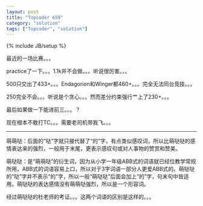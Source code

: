 ```yaml
---
layout: post
title: "Topcoder 659"
category: "solution"
tags: ["Topcoder", "solution"]
---
```

{% include JB/setup %}

最近的一场比赛。。。

practice了一下。。。1.1k并不会做。。。听说很厉害。。。

500只交出了433+。。。Endagorion和Winger都460+。。。完全无法同台竞技。。。

250完全不会。。。听说是个贪心。。。然而差分约束强行艹上了230+。。。

最后如果做一下能进前三。。。？

现在根本不敢打TC。。。需要老司机带我飞。。。

--------------------------------------------------------------------------------------------------------------------------------

萌萌哒：后面的“哒”字就只接代替了“的”字，有点类似感叹词，所以比萌哒哒的感情表达来的强烈，一般用于末尾，更表示感叹句或对人事物的赞赏和赞美。

萌哒哒：是“萌萌哒”的衍生词，因为从小学一年级ABB式的词语就已经位教学常规所用，ABB式的词语容易上口，所以对于3字词语一部分人更爱ABB式的。萌哒哒的“哒”字并不表示“的”字，所以一般“萌哒哒”后面会加上“的”字，句末句中皆适用。萌哒哒的表达感情没有萌萌哒强烈，所以是一个形容词。

经过萌哒哒的杜老师的考证。。。这两个词语的区别是这样的。。。